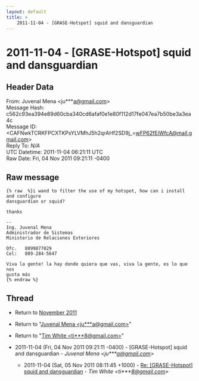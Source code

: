```yaml
---
layout: default
title: >
    2011-11-04 - [GRASE-Hotspot] squid and dansguardian
---
```


# 2011-11-04 - [GRASE-Hotspot] squid and dansguardian

## Header Data

From: Juvenal Mena \<ju***a@gmail.com\><br>
Message Hash: c562c93ea394e89d60cba340cd6afaf0e1e80f112d17fe047ea7b50be3a3ea4c<br>
Message ID: \<CAFNwkTCRKFPCXTKPsYLVMhJ5h2qrAHf2SD9j_=wFP62fEiWfcA@mail.gmail.com\><br>
Reply To: _N/A_<br>
UTC Datetime: 2011-11-04 06:21:11 UTC<br>
Raw Date: Fri, 04 Nov 2011 09:21:11 -0400<br>

## Raw message

```
{% raw  %}i wand to filter the use of my hotspot, how can i install and configure
dansguardian or squid?

thanks

-- 
Ing. Juvenal Mena
Administrador de Sistemas
Ministerio de Relaciones Exteriores

Ofc.   8099877029
Cel:   809-284-5647

Viva la gente! la hay donde quiera que vas, viva la gente, es lo que nos
gusta más
{% endraw %}
```

## Thread

+ Return to [November 2011](/archive/2011/11)

+ Return to "[Juvenal Mena <ju***a<span>@</span>gmail.com>](/authors/ju___a_at_gmail_com)"
+ Return to "[Tim White <ti***8<span>@</span>gmail.com>](/authors/ti___8_at_gmail_com)"

+ 2011-11-04 (Fri, 04 Nov 2011 09:21:11 -0400) - [GRASE-Hotspot] squid and dansguardian - _Juvenal Mena \<ju***a@gmail.com\>_
  + 2011-11-04 (Sat, 05 Nov 2011 08:11:45 +1000) - [Re: [GRASE-Hotspot] squid and dansguardian](/archive/2011/11/095dbdc328e6a1d0c388c3dd9893ed85f9237a899a30db7b8e8c3aac05cc94ff) - _Tim White \<ti***8@gmail.com\>_

